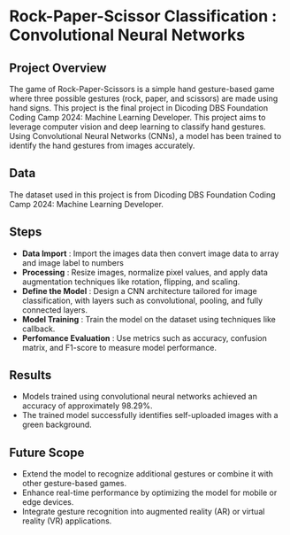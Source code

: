 # Rock-Paper-Scissor Classification : Convolutional Neural Networks

## Project Overview
The game of Rock-Paper-Scissors is a simple hand gesture-based game where three possible gestures (rock, paper, and scissors) are made using hand signs. This project is the final project in Dicoding DBS Foundation Coding Camp 2024: Machine Learning Developer. This project aims to leverage computer vision and deep learning to classify hand gestures. Using Convolutional Neural Networks (CNNs), a model has been trained to identify the hand gestures from images accurately.

## Data
The dataset used in this project is from Dicoding DBS Foundation Coding Camp 2024: Machine Learning Developer.

## Steps
- **Data Import** : Import the images data then convert image data to array and image label to numbers
- **Processing** :  Resize images, normalize pixel values, and apply data augmentation techniques like rotation, flipping, and scaling.
- **Define the Model** : Design a CNN architecture tailored for image classification, with layers such as convolutional, pooling, and fully connected layers.
- **Model Training** : Train the model on the dataset using techniques like callback.
- **Perfomance Evaluation** : Use metrics such as accuracy, confusion matrix, and F1-score to measure model performance.

## Results
- Models trained using convolutional neural networks achieved an accuracy of approximately 98.29%.
- The trained model successfully identifies self-uploaded images with a green background.

## Future Scope
- Extend the model to recognize additional gestures or combine it with other gesture-based games.
- Enhance real-time performance by optimizing the model for mobile or edge devices.
- Integrate gesture recognition into augmented reality (AR) or virtual reality (VR) applications.
